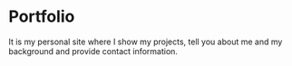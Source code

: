 # Portfolio

It is my personal site where I show my projects, tell you about me and my background and provide contact information.
